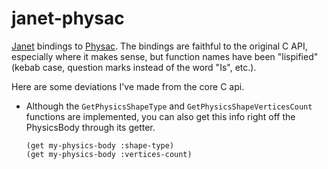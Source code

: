 # janet-physac

[Janet](https://janet-lang.org) bindings to [Physac](https://github.com/raysan5/physac). The bindings
are faithful to the original C API, especially where it makes sense, but function names
have been "lispified" (kebab case, question marks instead of the word "Is", etc.).

Here are some deviations I've made from the core C api.

- Although the  `GetPhysicsShapeType` and `GetPhysicsShapeVerticesCount` functions are implemented, you can also get this info right off the PhysicsBody through its getter.
   ```janet
   (get my-physics-body :shape-type)
   (get my-physics-body :vertices-count)
   ```
